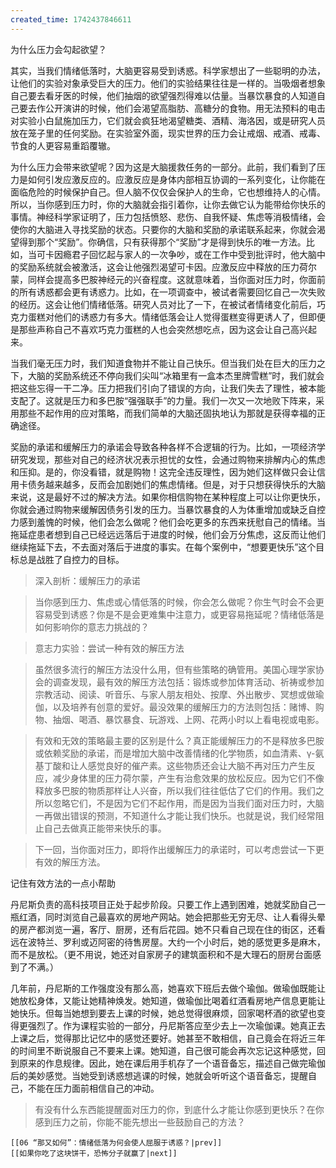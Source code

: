 ```yaml
---
created_time: 1742437846611
---
```

   

为什么压力会勾起欲望？

其实，当我们情绪低落时，大脑更容易受到诱惑。科学家想出了一些聪明的办法，让他们的实验对象承受巨大的压力。他们的实验结果往往是一样的。当吸烟者想象自己要去看牙医的时候，他们抽烟的欲望强烈得难以估量。当暴饮暴食的人知道自己要去作公开演讲的时候，他们会渴望高脂肪、高糖分的食物。用无法预料的电击对实验小白鼠施加压力，它们就会疯狂地渴望糖类、酒精、海洛因，或是研究人员放在笼子里的任何奖励。在实验室外面，现实世界的压力会让戒烟、戒酒、戒毒、节食的人更容易重蹈覆辙。

为什么压力会带来欲望呢？因为这是大脑援救任务的一部分。此前，我们看到了压力是如何引发应激反应的。应激反应是身体内部相互协调的一系列变化，让你能在面临危险的时候保护自己。但人脑不仅仅会保护人的生命，它也想维持人的心情。所以，当你感到压力时，你的大脑就会指引着你，让你去做它认为能带给你快乐的事情。神经科学家证明了，压力包括愤怒、悲伤、自我怀疑、焦虑等消极情绪，会使你的大脑进入寻找奖励的状态。只要你的大脑和奖励的承诺联系起来，你就会渴望得到那个“奖励”。你确信，只有获得那个“奖励”才是得到快乐的唯一方法。比如，当可卡因瘾君子回忆起与家人的一次争吵，或在工作中受到批评时，他大脑中的奖励系统就会被激活，这会让他强烈渴望可卡因。应激反应中释放的压力荷尔蒙，同样会提高多巴胺神经元的兴奋程度。这就意味着，当你面对压力时，你面前的所有诱惑都会更有诱惑力。比如，在一项调查中，被试者需要回忆自己一次失败的经历。这会让他们情绪低落。研究人员对比了一下，在被试者情绪变化前后，巧克力蛋糕对他们的诱惑力有多大。情绪低落会让人觉得蛋糕变得更诱人了，但即便是那些声称自己不喜欢巧克力蛋糕的人也会突然想吃点，因为这会让自己高兴起来。

当我们毫无压力时，我们知道食物并不能让自己快乐。但当我们处在巨大的压力之下，大脑的奖励系统还不停向我们尖叫“冰箱里有一盒本杰里牌雪糕”时，我们就会把这些忘得一干二净。压力把我们引向了错误的方向，让我们失去了理性，被本能支配了。这就是压力和多巴胺“强强联手”的力量。我们一次又一次地败下阵来，采用那些不起作用的应对策略，而我们简单的大脑还固执地认为那就是获得幸福的正确途径。

奖励的承诺和缓解压力的承诺会导致各种各样不合逻辑的行为。比如，一项经济学研究发现，那些对自己的经济状况表示担忧的女性，会通过购物来排解内心的焦虑和压抑。是的，你没看错，就是购物！这完全违反理性，因为她们这样做只会让信用卡债务越来越多，反而会加剧她们的焦虑情绪。但是，对于只想获得快乐的大脑来说，这是最好不过的解决方法。如果你相信购物在某种程度上可以让你更快乐，你就会通过购物来缓解因债务引发的压力。当暴饮暴食的人为体重增加或缺乏自控力感到羞愧的时候，他们会怎么做呢？他们会吃更多的东西来抚慰自己的情绪。当拖延症患者想到自己已经远远落后于进度的时候，他们会万分焦虑，这反而让他们继续拖延下去，不去面对落后于进度的事实。在每个案例中，“想要更快乐”这个目标总是战胜了自控力的目标。

> 深入剖析：缓解压力的承诺

> 当你感到压力、焦虑或心情低落的时候，你会怎么做呢？你生气时会不会更容易受到诱惑？你是不是会更难集中注意力，或更容易拖延呢？情绪低落是如何影响你的意志力挑战的？

> 意志力实验：尝试一种有效的解压方法

> 虽然很多流行的解压方法没什么用，但有些策略的确管用。美国心理学家协会的调查发现，最有效的解压方法包括：锻炼或参加体育活动、祈祷或参加宗教活动、阅读、听音乐、与家人朋友相处、按摩、外出散步、冥想或做瑜伽，以及培养有创意的爱好。最没效果的缓解压力的方法则包括：赌博、购物、抽烟、喝酒、暴饮暴食、玩游戏、上网、花两小时以上看电视或电影。

> 有效和无效的策略最主要的区别是什么？真正能缓解压力的不是释放多巴胺或依赖奖励的承诺，而是增加大脑中改善情绪的化学物质，如血清素、γ-氨基丁酸和让人感觉良好的催产素。这些物质还会让大脑不再对压力产生反应，减少身体里的压力荷尔蒙，产生有治愈效果的放松反应。因为它们不像释放多巴胺的物质那样让人兴奋，所以我们往往低估了它们的作用。我们之所以忽略它们，不是因为它们不起作用，而是因为当我们面对压力时，大脑一再做出错误的预测，不知道什么才能让我们快乐。也就是说，我们经常阻止自己去做真正能带来快乐的事。

> 下一回，当你面对压力，即将作出缓解压力的承诺时，可以考虑尝试一下更有效的解压方法。

记住有效方法的一点小帮助

丹尼斯负责的高科技项目正处于起步阶段。只要工作上遇到困难，她就奖励自己一瓶红酒，同时浏览自己最喜欢的房地产网站。她会把那些无穷无尽、让人看得头晕的房产都浏览一遍，客厅、厨房，还有后花园。她不只看自己现在住的街区，还看远在波特兰、罗利或迈阿密的待售房屋。大约一个小时后，她的感觉更多是麻木，而不是放松。（更不用说，她还对自家房子的建筑面积和不是大理石的厨房台面感到了不满。）

几年前，丹尼斯的工作强度没有那么高，她喜欢下班后去做个瑜伽。做瑜伽既能让她放松身体，又能让她精神焕发。她知道，做瑜伽比喝着红酒看房地产信息更能让她快乐。但每当她想到要去上课的时候，她总觉得很麻烦，回家喝杯酒的欲望也变得更强烈了。作为课程实验的一部分，丹尼斯答应至少去上一次瑜伽课。她真正去上课之后，觉得那比记忆中的感觉还要好。她甚至不敢相信，自己竟会在将近三年的时间里不断说服自己不要来上课。她知道，自己很可能会再次忘记这种感觉，回到原来的作息规律。因此，她在课后用手机存了一个语音备忘，描述自己做完瑜伽后的美妙感觉。当她受到诱惑想逃课的时候，她就会听听这个语音备忘，提醒自己，不能在压力面前相信自己的冲动。

> 有没有什么东西能提醒面对压力的你，到底什么才能让你感到更快乐？在你感到压力之前，你能不能先想出一些鼓励自己的方法？

```booknav
[[06 “那又如何”：情绪低落为何会使人屈服于诱惑？|prev]]
[[如果你吃了这块饼干，恐怖分子就赢了|next]]
```